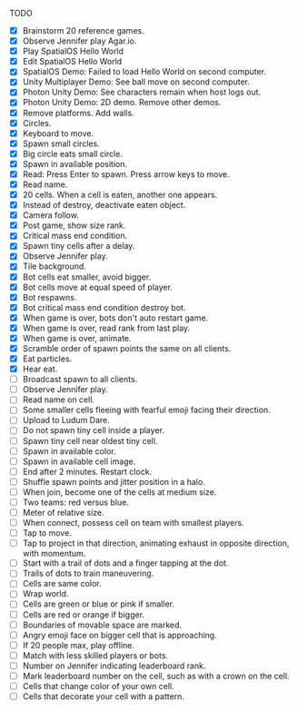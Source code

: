 TODO
- [x] Brainstorm 20 reference games.
- [x] Observe Jennifer play Agar.io.
- [x] Play SpatialOS Hello World
- [x] Edit SpatialOS Hello World
- [x] SpatialOS Demo: Failed to load Hello World on second computer.
- [x] Unity Multiplayer Demo:  See ball move on second computer.
- [x] Photon Unity Demo:  See characters remain when host logs out.
- [x] Photon Unity Demo:  2D demo.  Remove other demos.
- [x] Remove platforms.  Add walls.
- [x] Circles.
- [x] Keyboard to move.
- [x] Spawn small circles.
- [x] Big circle eats small circle.
- [x] Spawn in available position.
- [x] Read:  Press Enter to spawn.  Press arrow keys to move.
- [x] Read name.
- [x] 20 cells.  When a cell is eaten, another one appears.
- [x] Instead of destroy, deactivate eaten object.
- [x] Camera follow.
- [x] Post game, show size rank.
- [x] Critical mass end condition.
- [x] Spawn tiny cells after a delay.
- [x] Observe Jennifer play.
- [x] Tile background.
- [x] Bot cells eat smaller, avoid bigger.
- [x] Bot cells move at equal speed of player.
- [x] Bot respawns.
- [x] Bot critical mass end condition destroy bot.
- [x] When game is over, bots don't auto restart game.
- [x] When game is over, read rank from last play.
- [x] When game is over, animate.
- [x] Scramble order of spawn points the same on all clients.
- [x] Eat particles.
- [x] Hear eat.
- [ ] Broadcast spawn to all clients.
- [ ] Observe Jennifer play.
- [ ] Read name on cell.
- [ ] Some smaller cells fleeing with fearful emoji facing their direction.
- [ ] Upload to Ludum Dare.
- [ ] Do not spawn tiny cell inside a player.
- [ ] Spawn tiny cell near oldest tiny cell.
- [ ] Spawn in available color.
- [ ] Spawn in available cell image.
- [ ] End after 2 minutes.  Restart clock.
- [ ] Shuffle spawn points and jitter position in a halo.
- [ ] When join, become one of the cells at medium size.
- [ ] Two teams:  red versus blue.
- [ ] Meter of relative size.
- [ ] When connect, possess cell on team with smallest players.
- [ ] Tap to move.
- [ ] Tap to project in that direction, animating exhaust in opposite direction, with momentum.
- [ ] Start with a trail of dots and a finger tapping at the dot.
- [ ] Trails of dots to train maneuvering.
- [ ] Cells are same color.
- [ ] Wrap world.
- [ ] Cells are green or blue or pink if smaller.
- [ ] Cells are red or orange if bigger.
- [ ] Boundaries of movable space are marked.
- [ ] Angry emoji face on bigger cell that is approaching.
- [ ] If 20 people max, play offline.
- [ ] Match with less skilled players or bots.
- [ ] Number on Jennifer indicating leaderboard rank.
- [ ] Mark leaderboard number on the cell, such as with a crown on the cell.
- [ ] Cells that change color of your own cell.
- [ ] Cells that decorate your cell with a pattern.
